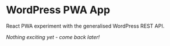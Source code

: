 # WordPress PWA App

React PWA experiment with the generalised WordPress REST API.

_Nothing exciting yet - come back later!_
